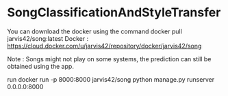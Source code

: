 # SongClassificationAndStyleTransfer

You can download the docker using the command docker pull jarvis42/song:latest 
Docker : https://cloud.docker.com/u/jarvis42/repository/docker/jarvis42/song

Note : Songs might not play on some systems, the prediction can still be obtained using the app.

run 
docker run -p 8000:8000 jarvis42/song python manage.py runserver 0.0.0.0:8000
